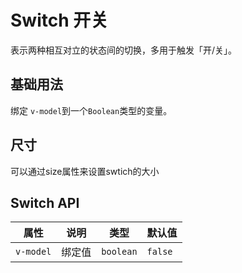 # Switch 开关

表示两种相互对立的状态间的切换，多用于触发「开/关」。

## 基础用法

绑定 <code>v-model</code>到一个<code>Boolean</code>类型的变量。

<demo vue="../../example/switch/base.vue"></demo>

## 尺寸

<p>可以通过size属性来设置swtich的大小</p>

<demo vue="../../example/switch/size.vue"></demo>

## Switch API

| 属性      | 说明   | 类型      | 默认值  |
| --------- | ------ | --------- | ------- |
| `v-model` | 绑定值 | `boolean` | `false` |
